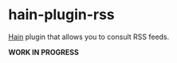 # hain-plugin-rss

[Hain](https://github.com/appetizermonster/hain) plugin that allows you to consult RSS feeds.

**WORK IN PROGRESS**